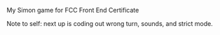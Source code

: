 My Simon game for FCC Front End Certificate

Note to self:
next up is coding out wrong turn, sounds, and strict mode.
